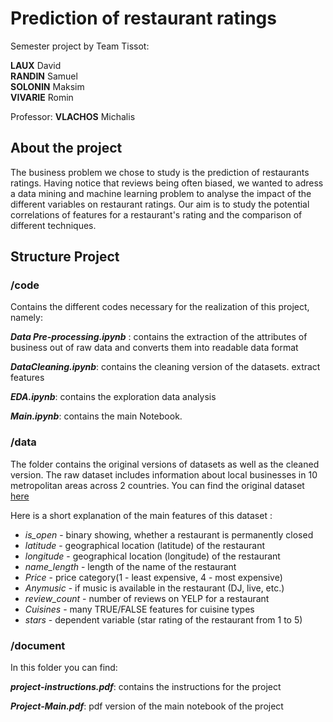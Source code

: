 
# Prediction of restaurant ratings

Semester project by Team Tissot:   

**LAUX** David  
**RANDIN** Samuel   
**SOLONIN** Maksim  
**VIVARIE** Romin  

Professor: **VLACHOS** Michalis

## About the project
The business problem we chose to study is the prediction of restaurants ratings. Having notice that reviews being often biased, we wanted to adress a data mining and machine learning problem to analyse the impact of the different variables on restaurant ratings. Our aim is to study the potential correlations of features for a restaurant's rating and the comparison of different techniques.
## Structure Project


### /code
Contains the different codes necessary for the realization of this project, namely:

***Data Pre-processing.ipynb*** : contains the extraction of the attributes of business out of raw data and converts them into readable data format 

***DataCleaning.ipynb***: contains the cleaning version of the datasets. extract features

***EDA.ipynb***: contains the exploration data analysis

***Main.ipynb***: contains the main Notebook.


### /data
The folder contains the original versions of datasets as well as the cleaned version. The raw dataset includes information about local businesses in 10 metropolitan areas across 2 countries.
You can find the original dataset [here](https://www.yelp.com/dataset/challenge)

Here is a short explanation of the main features of this dataset :
* *is_open* - binary showing, whether a restaurant is permanently closed
* *latitude* - geographical location (latitude) of the restaurant
* *longitude* - geographical location (longitude) of the restaurant
* *name_length* - length of the name of the restaurant
* *Price* - price category(1 - least expensive, 4 - most expensive)
* *Anymusic* - if music is available in the restaurant (DJ, live, etc.)
* *review_count* - number of reviews on YELP for a restaurant
* *Cuisines* - many TRUE/FALSE features for cuisine types
* *stars* - dependent variable (star rating of the restaurant from 1 to 5)
### /document
In this folder you can find: 
  
***project-instructions.pdf***: contains the instructions for the project  

***Project-Main.pdf***: pdf version of the main notebook of the project
